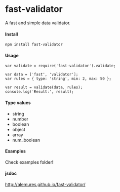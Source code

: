 # fast-validator
A fast and simple data validator.

#### Install
```
npm install fast-validator
```

#### Usage
```
var validate = require('fast-validator').validate;

var data = ['fast', 'validator'];
var rules = { type: 'string', min: 2, max: 50 };

var result = validate(data, rules);
console.log('Result:', result);
```

#### Type values
* string
* number
* boolean
* object
* array
* num_boolean

#### Examples
Check examples folder!

#### jsdoc
http://alemures.github.io/fast-validator/